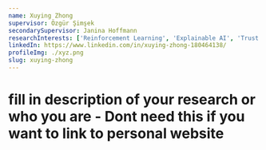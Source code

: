 ```yaml
---
name: Xuying Zhong
supervisor: Özgür Şimşek
secondarySupervisor: Janina Hoffmann
researchInterests: ['Reinforcement Learning', 'Explainable AI', 'Trust in AI', 'Human-Centred AI']
linkedIn: https://www.linkedin.com/in/xuying-zhong-180464138/
profileImg: ./xyz.png
slug: xuying-zhong
---
```


# fill in description of your research or who you are - Dont need this if you want to link to personal website
